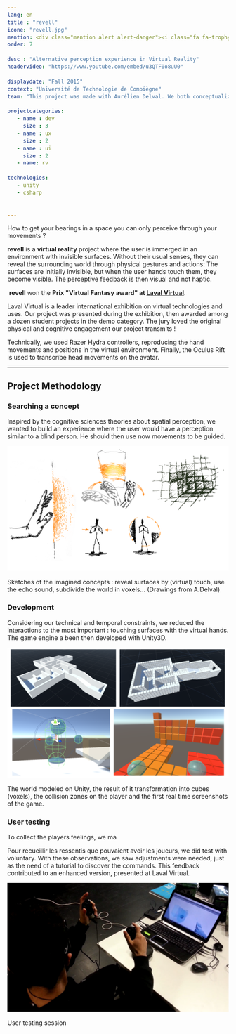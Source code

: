 ```yaml
---
lang: en
title : "revell"
icone: "revell.jpg"
mention: <div class="mention alert alert-danger"><i class="fa fa-trophy" aria-hidden="true"></i><span class="hidden-xs">&nbsp;Laval Virtual Award</span></div>
order: 7

desc : "Alternative perception experience in Virtual Reality"
headervideo: "https://www.youtube.com/embed/u3QTF0o8uU0"

displaydate: "Fall 2015"
context: "Université de Technologie de Compiègne"
team: "This project was made with Aurélien Delval. We both conceptualized the concept and I had to develop it."

projectcategories:
   - name : dev
     size : 3
   - name : ux
     size : 2
   - name : ui
     size : 2
   - name: rv

technologies:
   - unity
   - csharp


---
```

How to get your bearings in a space you can only perceive through your movements ?

**revell** is a **virtual reality** project where the user is immerged in
an environment with invisible surfaces. Without their usual senses,
they can reveal the surrounding world through physical gestures and actions:
The surfaces are initially invisible, but when the user hands touch them, they
become visible. The perceptive feedback is then visual and not haptic.

<div class="alert alert-danger"><p><i class="fa fa-trophy" aria-hidden="true">
</i>&nbsp;<b>revell</b> won the <b>Prix "Virtual Fantasy award" at <a href="http://www.laval-virtual.org/">Laval Virtual</a></b>.</p>
<p>Laval Virtual is a leader international exhibition on virtual technologies and uses.
Our project was presented during the exhibition, then awarded among a dozen student
projects in the demo category. The jury loved the original physical and cognitive
engagement our project transmits !</p>
</div>

Technically, we used Razer Hydra controllers, reproducing the hand movements and positions
in the virtual environment. Finally, the Oculus Rift is used to transcribe head movements
on the avatar.

---

## Project Methodology

### Searching a concept

Inspired by the cognitive sciences theories about spatial perception, we
wanted to build an experience where the user would have a perception similar to
a blind person. He should then use now movements to be guided.

<div class="thumbnail">
      <img src="revell/drawconcepts.png" class="img-responsive" alt="Concepts sketches">
      <div class="caption">
        <p>Sketches of the imagined concepts : reveal surfaces by (virtual) touch,
         use the echo sound, subdivide the world in voxels... (Drawings from A.Delval)</p>
      </div>
</div>

### Development
Considering our technical and temporal constraints, we reduced the interactions
to the most important : touching surfaces with the virtual hands. The game engine
a been then developed with Unity3D.

<div class="thumbnail">
      <img src="revell/development.png" class="img-responsive" alt="Development previews">
      <div class="caption">
        <p>The world modeled on Unity, the result of it transformation into
        cubes (voxels), the collision zones on the player and the first real time
        screenshots of the game.</p>
      </div>
</div>

### User testing
To collect the players feelings, we ma

Pour recueillir les ressentis que pouvaient avoir les joueurs, we did test with
voluntary. With these observations, we saw adjustments were needed, just as the
need of a tutorial to discover the commands.
This feedback contributed to an enhanced version, presented at Laval Virtual.

<div class="thumbnail">
      <img src="revell/usertesting.png" class="img-responsive" alt="Aperçus du développement">
      <div class="caption">
        <p>User testing session</p>
      </div>
</div>
